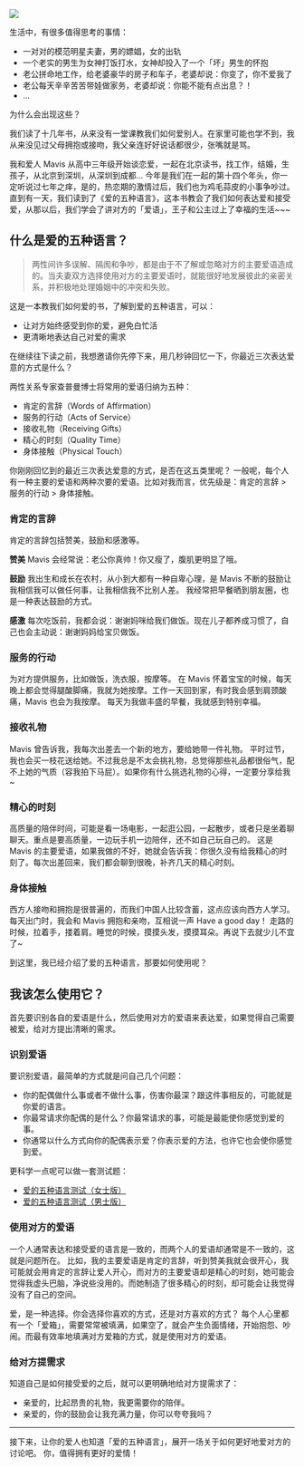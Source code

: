 ![](./_image/2017-04-19-19-16-06.jpg)

生活中，有很多值得思考的事情：
* 一对对的模范明星夫妻，男的嫖娼，女的出轨
* 一个老实的男生为女神打饭打水，女神却投入了一个「坏」男生的怀抱
* 老公拼命地工作，给老婆豪华的房子和车子，老婆却说：你变了，你不爱我了
* 老公每天辛辛苦苦带娃做家务，老婆却说：你能不能有点出息？！
* ...

为什么会出现这些？

我们读了十几年书，从来没有一堂课教我们如何爱别人。在家里可能也学不到，我从来没见过父母拥抱或接吻，我父亲连好好说话都很少，张嘴就是骂。

我和爱人 Mavis 从高中三年级开始谈恋爱，一起在北京读书，找工作，结婚，生孩子，从北京到深圳，从深圳到成都...
今年是我们在一起的第十四个年头，你一定听说过七年之痒，是的，热恋期的激情过后，我们也为鸡毛蒜皮的小事争吵过。
直到有一天，我们读到了《爱的五种语言》，这本书教会了我们如何表达爱和接受爱，从那以后，我们学会了讲对方的「爱语」，王子和公主过上了幸福的生活~~~



## 什么是爱的五种语言？
>两性间许多误解、隔阂和争吵，都是由于不了解或忽略对方的主要爱语造成的。当夫妻双方选择使用对方的主要爱语时，就能很好地发展彼此的亲密关系，并积极地处理婚姻中的冲突和失败。

这是一本教我们如何爱的书，了解到爱的五种语言，可以：
* 让对方始终感受到你的爱，避免白忙活
* 更清晰地表达自己对爱的需求

在继续往下读之前，我想邀请你先停下来，用几秒钟回忆一下，你最近三次表达爱意的方式是什么？

两性关系专家查普曼博士将常用的爱语归纳为五种：
* 肯定的言辞（Words of Affirmation）
* 服务的行动（Acts of Service）
* 接收礼物（Receiving Gifts）
* 精心的时刻（Quality Time）
* 身体接触（Physical Touch）

你刚刚回忆到的最近三次表达爱意的方式，是否在这五类里呢？
一般呢，每个人有一种主要的爱语和两种次要的爱语。比如对我而言，优先级是：肯定的言辞 > 服务的行动 > 身体接触。

### 肯定的言辞
肯定的言辞包括赞美，鼓励和感激等。

**赞美**
Mavis 会经常说：老公你真帅！你又瘦了，腹肌更明显了哦。

**鼓励**
我出生和成长在农村，从小到大都有一种自卑心理，是 Mavis 不断的鼓励让我相信我可以做任何事，让我相信我不比别人差。
我经常把早餐晒到朋友圈，也是一种表达鼓励的方式。

**感激**
每次吃饭前，我都会说：谢谢妈咪给我们做饭。现在儿子都养成习惯了，自己也会主动说：谢谢妈妈给宝贝做饭。

### 服务的行动
为对方提供服务，比如做饭，洗衣服，按摩等。
在 Mavis 怀着宝宝的时候，每天晚上都会觉得腿酸脚痛，我就为她按摩。工作一天回到家，有时我会感到肩颈酸痛，Mavis 也会为我按摩。
每天为我做丰盛的早餐，我就感到特别幸福。

### 接收礼物
Mavis 曾告诉我，我每次出差去一个新的地方，要给她带一件礼物。
平时过节，我也会买一枝花送给她。不过我总是不太会挑礼物，总觉得那些礼品都很俗气，配不上她的气质（容我拍下马屁）。如果你有什么挑选礼物的心得，一定要分享给我~

### 精心的时刻
高质量的陪伴时间，可能是看一场电影，一起逛公园，一起散步，或者只是坐着聊聊天。重点是要高质量，一边玩手机一边陪伴，还不如自己玩自己的。
这是 Mavis 的主要爱语，如果我做的不好，她就会告诉我：你很久没有给我精心的时刻了。每次出差回来，我们都会聊到很晚，补齐几天的精心时刻。

### 身体接触
西方人接吻和拥抱是很普遍的，而我们中国人比较含蓄，这点应该向西方人学习。每天出门时，我会和 Mavis 拥抱和亲吻，互相说一声 Have a good day！
走路的时候，拉着手，搂着肩。睡觉的时候，摸摸头发，摸摸耳朵。再说下去就少儿不宜了~

到这里，我已经介绍了爱的五种语言，那要如何使用呢？

## 我该怎么使用它？
首先要识别各自的爱语是什么，然后使用对方的爱语来表达爱，如果觉得自己需要被爱，给对方提出清晰的需求。

### 识别爱语
要识别爱语，最简单的方式就是问自己几个问题：
* 你的配偶做什么事或者不做什么事，伤害你最深？跟这件事相反的，可能就是你爱的语言。 
* 你最常请求你配偶的是什么？你最常请求的事，可能是最能使你感觉到爱的事。 
* 你通常以什么方式向你的配偶表示爱？你表示爱的方法，也许它也会使你感觉到爱。

更科学一点呢可以做一套测试题：
* [爱的五种语言测试（女士版）](http://www.xinli001.com/ceshi/780)
* [爱的五种语言测试（男士版）](http://www.xinli001.com/ceshi/784)

### 使用对方的爱语
一个人通常表达和接受爱的语言是一致的，而两个人的爱语却通常是不一致的，这就是问题所在。
比如，我的主要爱语是肯定的言辞，听到赞美我就会很开心，我可能就会用肯定的言辞让爱人开心，而对方的主要爱语却是精心的时刻，她可能会觉得我虚头巴脑，净说些没用的。而她制造了很多精心的时刻，却可能会让我觉得没有了自己的空间。

爱，是一种选择。你会选择你喜欢的方式，还是对方喜欢的方式？
每个人心里都有一个「爱箱」，需要常常被填满，如果空了，就会产生负面情绪，开始抱怨、吵闹。而最有效率地填满对方爱箱的方式，就是使用对方的爱语。

### 给对方提需求
知道自己是如何接受爱的之后，就可以更明确地给对方提需求了：
* 亲爱的，比起昂贵的礼物，我更需要你的陪伴。
* 亲爱的，你的鼓励会让我充满力量，你可以夸夸我吗？

---

接下来，让你的爱人也知道「爱的五种语言」，展开一场关于如何更好地爱对方的讨论吧。
你，值得拥有更好的爱情！